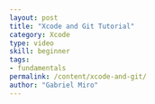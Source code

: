 ```yaml
---
layout: post
title: "Xcode and Git Tutorial"
category: Xcode
type: video
skill: beginner
tags:
- fundamentals
permalink: /content/xcode-and-git/
author: "Gabriel Miro"
---
```

